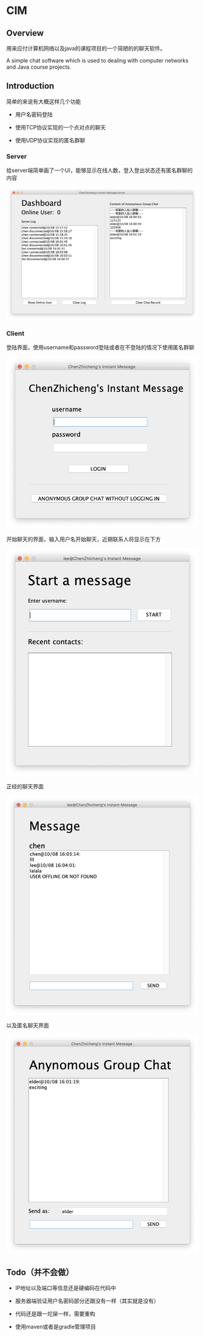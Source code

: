 # CIM

## Overview

用来应付计算机网络以及java的课程项目的一个简陋的的聊天软件。

A simple chat software which is used to dealing with computer networks and Java course projects.

## Introduction

简单的来说有大概这样几个功能

* 用户名密码登陆

* 使用TCP协议实现的一个点对点的聊天

* 使用UDP协议实现的匿名群聊

### Server

给server端简单画了一个UI，能够显示在线人数，登入登出状态还有匿名群聊的内容

![](./pics/pic_1.png)

### Client

登陆界面，使用username和password登陆或者在不登陆的情况下使用匿名群聊

![](./pics/pic_5.png)

开始聊天的界面，输入用户名开始聊天，近期联系人将显示在下方

![](./pics/pic_3.png)

正经的聊天界面

![](./pics/pic_2.png)

以及匿名聊天界面

![](./pics/pic_4.png)

## Todo（并不会做）

* IP地址以及端口等信息还是硬编码在代码中

* 服务器端验证用户名密码部分还跟没有一样（其实就是没有）

* 代码还是跟一坨屎一样，需要重构

* 使用maven或者是gradle管理项目